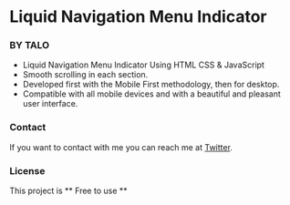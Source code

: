 # Liquid Navigation Menu Indicator
### BY TALO

- Liquid Navigation Menu Indicator Using HTML CSS & JavaScript
- Smooth scrolling in each section.
- Developed first with the Mobile First methodology, then for desktop.
- Compatible with all mobile devices and with a beautiful and pleasant user interface.

### Contact

If you want to contact with me you can reach me at [Twitter](https://www.twitter.com/taloisik).

### License

This project is ** Free to use **
